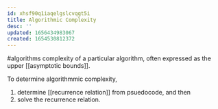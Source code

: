 ```yaml
---
id: xhsf90q1iaqelgslcvqgt5i
title: Algorithmic Complexity
desc: ''
updated: 1656434983067
created: 1654530812372
---
```

#algorithms
complexity of a particular algorithm, often expressed as the upper [[asymptotic bounds]].

To determine algorithmmic complexity, 
1. determine [[recurrence relation]] from psuedocode, and then
2. solve the recurrence relation.
